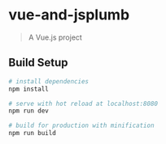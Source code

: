 # vue-and-jsplumb

> A Vue.js project

## Build Setup

``` bash
# install dependencies
npm install

# serve with hot reload at localhost:8080
npm run dev

# build for production with minification
npm run build

